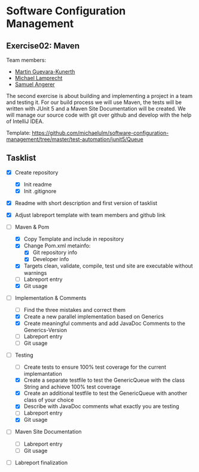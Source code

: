 # Software Configuration Management #

## Exercise02: Maven ###

Team members:
* [Martin Guevara-Kunerth](https://github.com/martin-gk)
* [Michael Lamprecht](https://github.com/lammia07)
* [Samuel Angerer](https://github.com/SamBrix)

The second exercise is about building and implementing a project in a team and testing it. 
For our build process we will use Maven, the tests will be written with JUnit 5 
and a Maven Site Documentation will be created. 
We will manage our source code with git over github and develop with the 
help of IntelliJ IDEA.

Template: https://github.com/michaelulm/software-configuration-management/tree/master/test-automation/junit5/Queue

## Tasklist ##

- [x] Create repository
  - [x] Init readme
  - [x] Init .gitignore
- [x] Readme with short description and first version of tasklist
- [x] Adjust labreport template with team members and github link
- [ ] Maven & Pom
  - [x] Copy Template and include in repository
  - [x] Change Pom.xml metainfo:
    - [x] Git repository info
    - [x] Developer info
  - [x] Targets clean, validate, compile, test und site are executable without warnings
  - [ ] Labreport entry
  - [x] Git usage
- [ ] Implementation & Comments
  - [ ] Find the three mistakes and correct them
  - [x] Create a new parallel implementation based on Generics
  - [x] Create meaningful comments and add JavaDoc Comments to the Generics-Version
  - [ ] Labreport entry
  - [ ] Git usage
- [ ] Testing
  - [ ] Create tests to ensure 100% test coverage for the current implemantation
  - [x] Create a separate testfile to test the GenericQueue with the class String and achieve 100% test coverage
  - [x] Create an additional testfile to test the GenericQueue with another class of your choice
  - [x] Describe with JavaDoc comments what exactly you are testing
  - [ ] Labreport entry
  - [x] Git usage
- [ ] Maven Site Documentation
  - [ ] Labreport entry
  - [ ] Git usage
- [ ] Labreport finalization

